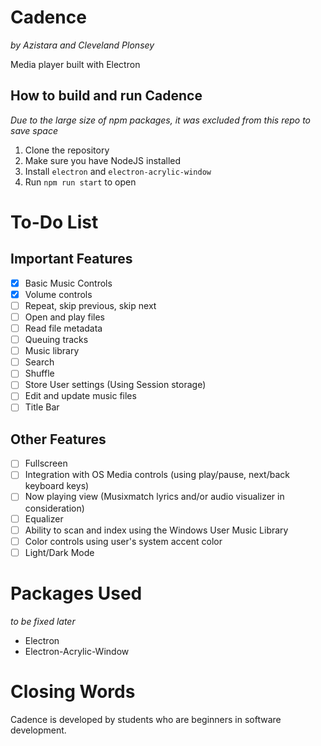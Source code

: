 # Cadence
*by Azistara and Cleveland Plonsey*

Media player built with Electron

## How to build and run Cadence
*Due to the large size of npm packages, it was excluded from this repo to save space*
1. Clone the repository
2. Make sure you have NodeJS installed
3. Install `electron` and `electron-acrylic-window`
4. Run `npm run start` to open


# To-Do List
## Important Features
- [X] Basic Music Controls
- [X] Volume controls
- [ ] Repeat, skip previous, skip next
- [ ] Open and play files
- [ ] Read file metadata
- [ ] Queuing tracks
- [ ] Music library
- [ ] Search
- [ ] Shuffle
- [ ] Store User settings (Using Session storage)
- [ ] Edit and update music files
- [ ] Title Bar

## Other Features
- [ ] Fullscreen
- [ ] Integration with OS Media controls (using play/pause, next/back keyboard keys)
- [ ] Now playing view (Musixmatch lyrics and/or audio visualizer in consideration)
- [ ] Equalizer
- [ ] Ability to scan and index using the Windows User Music Library
- [ ] Color controls using user's system accent color
- [ ] Light/Dark Mode

# Packages Used
*to be fixed later*
- Electron
- Electron-Acrylic-Window

# Closing Words
Cadence is developed by students who are beginners in software development.
